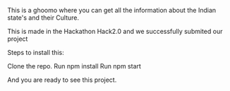 This is a ghoomo where you can get all the information about the Indian state's and their Culture.

This is made in the Hackathon Hack2.0 and we successfully submited our project

Steps to install this:

Clone the repo.
Run npm install 
Run npm start


And you are ready to see this project.
